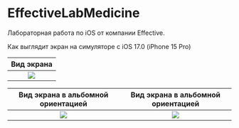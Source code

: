 # EffectiveLabMedicine
Лабораторная работа по iOS от компании Effective.

Как выглядит экран на симуляторе c iOS 17.0 (iPhone 15 Pro)

|Вид экрана|
|:----------------------------:|
|<img src="https://github.com/SuperJK55/EffectiveLabMedicine/assets/145687949/9c78a3c2-954f-4b8d-bf7c-39150e0a94fe">|

|Вид экрана в альбомной ориентацией|Вид экрана в альбомной ориентацией|
|:----------------------------:|:----------------------------:|
|<img src="https://github.com/SuperJK55/EffectiveLabMedicine/assets/145687949/e8b26676-2409-421f-8941-23ca7842fd15">|<img src="https://github.com/SuperJK55/EffectiveLabMedicine/assets/145687949/8223b3d0-5efd-42a5-8faf-54c49001aaf2">|

